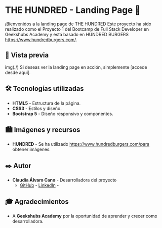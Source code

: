 # THE HUNDRED - Landing Page 🍔

¡Bienvenidos a la landing page de THE HUNDRED Este proyecto ha sido realizado como el Proyecto 1 del Bootcamp de Full Stack Developer en Geekshubs Academy y está basado en HUNDRED BURGERS https://www.hundredburgers.com/.



## 🚀 Vista previa

img(./)
Si deseas ver la landing page en acción, simplemente [accede desde aquí].

## 🛠️ Tecnologías utilizadas

- **HTML5** - Estructura de la página.
- **CSS3** - Estilos y diseño.
- **Bootstrap 5** - Diseño responsivo y componentes.


## 🏙️ Imágenes y recursos


- **HUNDRED** -  Se ha utilizado https://www.hundredburgers.com/para obtener imágenes 

## ✒️ Autor

- **Claudia Álvaro Cano** - Desarrolladora del proyecto
  - [GitHub](https://github.com/klauha) - [LinkedIn](https://www.linkedin.com/in/claudia-alvaro-cano-47860538/) - 

## 🎓 Agradecimientos

- A **Geekshubs Academy** por la oportunidad de aprender y crecer como desarrolladora.

